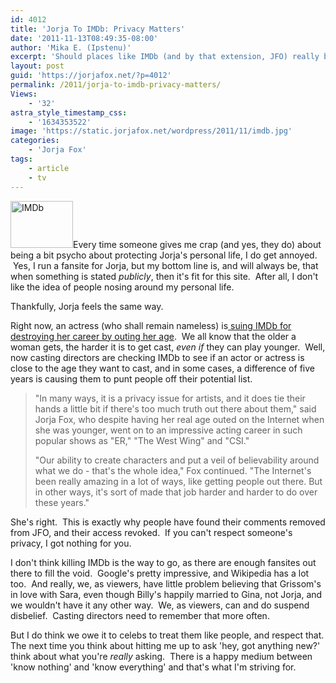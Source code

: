 ```yaml
---
id: 4012
title: 'Jorja To IMDb: Privacy Matters'
date: '2011-11-13T08:49:35-08:00'
author: 'Mika E. (Ipstenu)'
excerpt: 'Should places like IMDb (and by that extension, JFO) really be disclosing everything about everyone?'
layout: post
guid: 'https://jorjafox.net/?p=4012'
permalink: /2011/jorja-to-imdb-privacy-matters/
Views:
    - '32'
astra_style_timestamp_css:
    - '1634353522'
image: 'https://static.jorjafox.net/wordpress/2011/11/imdb.jpg'
categories:
    - 'Jorja Fox'
tags:
    - article
    - tv
---
```


<img class="alignleft size-thumbnail wp-image-4013" title="IMDb" src="//static.jorjafox.net/wordpress/2011/11/imdb-210x140.jpg" alt="IMDb" width="100" height="75" />Every time someone gives me crap (and yes, they do) about being a bit psycho about protecting Jorja's personal life, I do get annoyed.  Yes, I run a fansite for Jorja, but my bottom line is, and will always be, that when something is stated <em>publicly</em>, then it's fit for this site.  After all, I don't like the idea of people nosing around my personal life.

Thankfully, Jorja feels the same way.

Right now, an actress (who shall remain nameless) is<a href="http://www.dailynews.com/news/ci_19325714"> suing IMDb for destroying her career by outing her age</a>.  We all know that the older a woman gets, the harder it is to get cast, <em>even if</em> they can play younger.  Well, now casting directors are checking IMDb to see if an actor or actress is close to the age they want to cast, and in some cases, a difference of five years is causing them to punt people off their potential list.
<blockquote>"In many ways, it is a privacy issue for artists, and it does tie their hands a little bit if there's too much truth out there about them," said Jorja Fox, who despite having her real age outed on the Internet when she was younger, went on to an impressive acting career in such popular shows as "ER," "The West Wing" and "CSI."

"Our ability to create characters and put a veil of believability around what we do - that's the whole idea," Fox continued. "The Internet's been really amazing in a lot of ways, like getting people out there. But in other ways, it's sort of made that job harder and harder to do over these years."</blockquote>
She's right.  This is exactly why people have found their comments removed from JFO, and their access revoked.  If you can't respect someone's privacy, I got nothing for you.

I don't think killing IMDb is the way to go, as there are enough fansites out there to fill the void.  Google's pretty impressive, and Wikipedia has a lot too.  And really, we, as viewers, have little problem believing that Grissom's in love with Sara, even though Billy's happily married to Gina, not Jorja, and we wouldn't have it any other way.  We, as viewers, can and do suspend disbelief.  Casting directors need to remember that more often.

But I do think we owe it to celebs to treat them like people, and respect that. The next time you think about hitting me up to ask 'hey, got anything new?' think about what you're <em>really</em> asking.  There is a happy medium between 'know nothing' and 'know everything' and that's what I'm striving for.